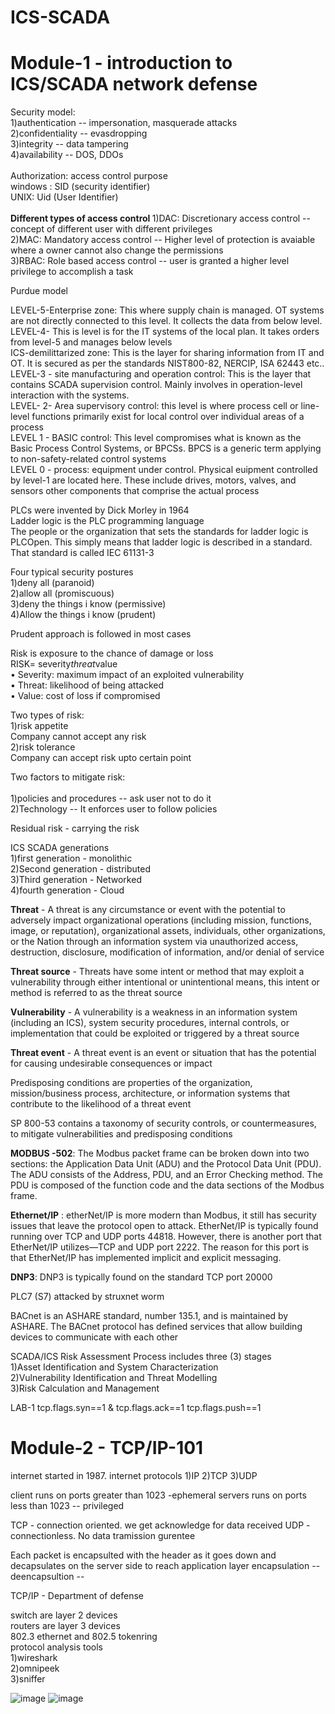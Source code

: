 # ICS-SCADA

<h1>Module-1 - introduction to ICS/SCADA network defense</h1>
<html>
<body>Security model: <br>
1)authentication -- impersonation, masquerade attacks <br> 
2)confidentiality -- evasdropping <br>
3)integrity -- data tampering <br>
4)availability -- DOS, DDOs<br>

</br>
Authorization: access control purpose <br>
windows : SID (security identifier) <br>
UNIX: Uid  (User Identifier) <br>
</br>
<b> Different types of access control </b>
1)DAC: Discretionary access control -- concept of different user with different privileges </br>
2)MAC: Mandatory access control -- Higher level of protection is avaiable where a owner cannot also change the permissions </br>
3)RBAC: Role based access control -- user is granted a higher level privilege to accomplish a task </br>

</body>


Purdue model

LEVEL-5-Enterprise zone: This where supply chain is managed. OT systems are not directly connected to this level. It collects the data from below level. </br>
LEVEL-4- This is level is for the IT systems of the local plan. It takes orders from level-5 and manages below levels  </br>
ICS-demilittarized zone: This is the layer for sharing information from IT and OT. It is secured as per the standards NIST800-82, NERCIP, ISA 62443 etc.. </br>
LEVEL-3 - site manufacturing and operation control: This is the layer that contains SCADA supervision control. Mainly involves in  operation-level interaction with the systems. </br>
LEVEL- 2- Area supervisory control: this level is where process cell or line-level functions primarily exist
for local control over individual areas of a process </br>
LEVEL 1 - BASIC control: This level compromises what is known as the Basic Process Control Systems, or BPCSs. BPCS is a generic term applying to non-safety-related control systems </br>
LEVEL 0 - process: equipment under control. Physical euipment controlled by level-1 are located here. These include drives, motors, valves, and sensors other components that comprise the actual process </br>


PLCs were invented by Dick Morley in 1964</br>
Ladder logic is the PLC programming language </br>
The people or the organization that sets the standards for ladder logic is PLCOpen. This simply means that ladder logic is described in a standard. That standard is called IEC 61131-3 </br>

Four typical security postures</br>
1)deny all (paranoid)</br>
2)allow all (promiscuous)</br>
3)deny the things i know (permissive)</br>
4)Allow the things i know (prudent)</br>

Prudent approach is followed in most cases </br>

Risk is exposure to the chance of damage or loss</br>
RISK= severity*threat*value </br>
• Severity: maximum impact of an exploited vulnerability</br>
• Threat: likelihood of being attacked </br>
• Value: cost of loss if compromised</br>

Two types of risk:
</br>
1)risk appetite
</br>
Company cannot accept any risk 
</br>
2)risk tolerance 
</br>
Company can accept risk upto certain point
</br>

Two factors to mitigate risk:</br>    
1)policies and procedures -- ask user not to do it</br>
2)Technology -- It enforces user to follow policies </br>

Residual risk - carrying the risk </br>

ICS SCADA generations</br>
1)first generation - monolithic</br>
2)Second generation - distributed</br>
3)Third generation - Networked</br>
4)fourth generation - Cloud</br>

**Threat** -  A threat is any circumstance or event with the potential to adversely impact organizational operations (including mission, functions, image, or reputation), organizational assets, individuals, other organizations, or the Nation through an information system via unauthorized access, destruction, disclosure, modification of information, and/or denial of service</br>

**Threat source** - Threats have some intent or method that may exploit a vulnerability through either intentional or unintentional means, this intent or method is referred to as the threat source</br>

**Vulnerability** -  A vulnerability is a weakness in an information system (including an ICS), system security procedures, internal controls, or implementation that could be exploited or triggered by a threat source</br>

**Threat event** - A threat event is an event or situation that has the potential for causing undesirable consequences or impact</br>

Predisposing conditions are properties of the organization, mission/business process, architecture, or information systems that contribute to the likelihood of a threat event </br>

SP 800-53 contains a taxonomy of security controls, or countermeasures, to mitigate vulnerabilities and predisposing conditions</br>


**MODBUS -502**: The Modbus packet frame can be broken down into two sections: the Application Data Unit (ADU) and the Protocol Data Unit (PDU). The ADU consists of the Address, PDU, and an Error Checking method. The PDU is composed of the function code and the data sections of the Modbus frame.</br>

**Ethernet/IP** : etherNet/IP is more modern than Modbus, it still has security issues that leave the protocol open to attack. EtherNet/IP is typically found running over TCP and UDP ports 44818. However, there is another port that EtherNet/IP utilizes—TCP and UDP port 2222. The reason for this port is that EtherNet/IP has implemented implicit and explicit messaging.</br>

**DNP3**:  DNP3 is typically found on the standard TCP port 20000</br>

PLC7 (S7) attacked by struxnet worm</br>

 BACnet is an ASHARE standard, number 135.1, and is maintained by ASHARE. The BACnet protocol has defined services that allow building devices to communicate with each other
</br>


SCADA/ICS Risk Assessment Process includes three (3) stages</br>
1)Asset Identification and System Characterization </br>
2)Vulnerability Identification and Threat Modelling </br>
3)Risk Calculation and Management</br>


LAB-1
tcp.flags.syn==1 & tcp.flags.ack==1
tcp.flags.push==1


<h1>Module-2 - TCP/IP-101</h1>

internet started in 1987. 
internet protocols 
1)IP
2)TCP
3)UDP

client runs on ports greater than 1023 -ephemeral 
servers runs on ports less than 1023 -- privileged

TCP - connection oriented. we get acknowledge for data received
UDP - connectionless. No data tramission gurentee 

Each packet is encapsulted with the header as it goes down and decapsulates on the server side to reach application layer
encapsulation --
deencapsultion -- 

TCP/IP - Department of defense </br>

switch are layer 2 devices</br>
routers are layer 3 devices</br>
802.3 ethernet and 802.5 tokenring</br>
protocol analysis tools</br>
1)wireshark</br>
2)omnipeek</br>
3)sniffer</br>

![image](https://github.com/RSHK007/ICS-SCADA/assets/51955233/4b4b432e-6527-4c1f-9391-bf02220c324e)
![image](https://github.com/RSHK007/ICS-SCADA/assets/51955233/4b4b432e-6527-4c1f-9391-bf02220c324e)


</html>

